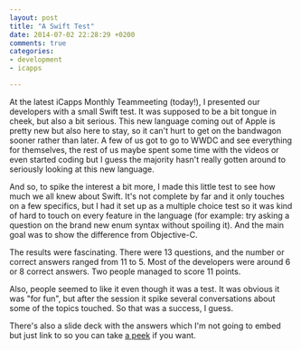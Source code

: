 ```yaml
---
layout: post
title: "A Swift Test"
date: 2014-07-02 22:28:29 +0200
comments: true
categories:
- development
- icapps

---
```


At the latest iCapps Monthly Teammeeting (today!), I presented our developers with a small Swift test.
It was supposed to be a bit tongue in cheek, but also a bit serious. This new language coming out of Apple is pretty new but also here to stay, so it can't hurt to get on the bandwagon sooner rather than later. A few of us got to go to WWDC and see everything for themselves, the rest of us maybe spent some time with the videos or even started coding but I guess the majority hasn't really gotten around to seriously looking at this new language.

And so, to spike the interest a bit more, I made this little test to see how much we all knew about Swift. It's not complete by far and it only touches on a few specifics, but I had it set up as a multiple choice test so it was kind of hard to touch on every feature in the language (for example: try asking a question on the brand new enum syntax without spoiling it). And the main goal was to show the difference from Objective-C.

The results were fascinating. There were 13 questions, and the number or correct answers ranged from 11 to 5. Most of the developers were around 6 or 8 correct answers. Two people managed to score 11 points.

Also, people seemed to like it even though it was a test. It was obvious it was "for fun", but after the session it spike several conversations about some of the topics touched. So that was a success, I guess.

<div style="width:600px; margin: 1em auto 0 auto;">
<script async class="speakerdeck-embed" data-id="ef16f290e44501311c6d56c19b776c40" data-ratio="1.33333333333333" src="//speakerdeck.com/assets/embed.js"></script>
</div>


There's also a slide deck with the answers which I'm not going to embed but just link to so you can take [a peek](http://cl.ly/2e300O3t2E1s) if you want.
